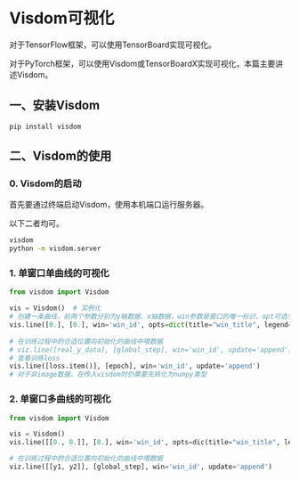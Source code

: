 # Visdom可视化

对于TensorFlow框架，可以使用TensorBoard实现可视化。

对于PyTorch框架，可以使用Visdom或TensorBoardX实现可视化，本篇主要讲述Visdom。

## 一、安装Visdom

```
pip install visdom
```

## 二、Visdom的使用

### 0. Visdom的启动

首先要通过终端启动Visdom，使用本机端口运行服务器。

以下二者均可。

```bash
visdom
python -m visdom.server
```

### 1. 单窗口单曲线的可视化

```python
from visdom import Visdom

vis = Visdom()  # 实例化
# 创建一条曲线，前两个参数分别为y轴数据、x轴数据，win参数是窗口的唯一标识，opt可选字典中可以给出窗口的title和legend
vis.line([0.], [0.], win='win_id', opts=dict(title="win_title", legend="curve_name")
         
# 在训练过程中的合适位置向初始化的曲线中喂数据
# viz.line([real_y_data], [global_step], win='win_id', update='append')
# 查看训练loss
vis.line([loss.item()], [epoch], win='win_id', update='append')
# 对于非image数据，在传入visdom时仍需要先转化为numpy类型
```

### 2. 单窗口多曲线的可视化

```python
from visdom import Visdom

vis = Visdom()
vis.line([[0., 0.]], [0.], win='win_id', opts=dic(title="win_title", legend=["curve_name_1", "curve_name_2"]))

# 在训练过程中的合适位置向初始化的曲线中喂数据
viz.line([[y1, y2]], [global_step], win='win_id', update='append')
```



